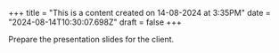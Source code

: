 +++
title = "This is a content created on 14-08-2024 at 3:35PM"
date = "2024-08-14T10:30:07.698Z"
draft = false
+++

  Prepare the presentation slides for the client.
        